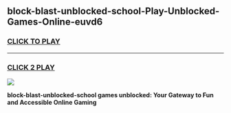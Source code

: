
## block-blast-unblocked-school-Play-Unblocked-Games-Online-euvd6
<h3>
<a href="https://premium76.site?title=block-blast-unblocked-school&ref=25A">CLICK TO PLAY</a></h3>
<hr>

<h3>
<a href="https://premium76.site?title=block-blast-unblocked-school&ref=25A">CLICK 2 PLAY</a>
  
</h3>

<a href="https://premium76.site?title=block-blast-unblocked-school&ref=25A"><img src="https://clearcache.store/games.png"></a>


**block-blast-unblocked-school games unblocked: Your Gateway to Fun and Accessible Online Gaming**
